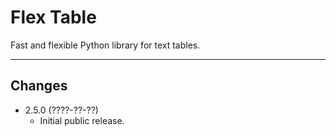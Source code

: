 # Flex Table

Fast and flexible Python library for text tables.

---

## Changes

* 2.5.0 (????-??-??)
  * Initial public release.
